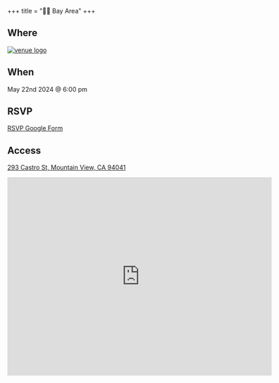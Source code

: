 +++
title = "🌅🌉 Bay Area"
+++
<!--If the venue for the month does not have a servicable logo to use here consider omitting or using /images/bayarea/trolleyproblem.png as a place holder-->

## Where
<a href="https://www.inorbit.ai//">![venue logo](/images/logos/inorbit-logo.png)</a>


## When
May 22nd 2024 @ 6:00 pm

## RSVP
<a href="https://forms.gle/e6L2cmhPZPbXzG8g9">RSVP Google Form</a>

## Access

[293 Castro St, Mountain View, CA 94041](https://maps.app.goo.gl/Larnyx6RRcYHvUtW9)
<iframe src="https://www.google.com/maps/embed?pb=!1m18!1m12!1m3!1d6339.7603459384745!2d-122.08202752337257!3d37.392665972084096!2m3!1f0!2f0!3f0!3m2!1i1024!2i768!4f13.1!3m3!1m2!1s0x808fb7487512ed2f%3A0x7a31a1370f80ac27!2sInOrbit%20Robot%20Space!5e0!3m2!1sen!2sus!4v1715042148271!5m2!1sen!2sus" width="600" height="450" style="border:0;" allowfullscreen="" loading="lazy" referrerpolicy="no-referrer-when-downgrade"></iframe>
